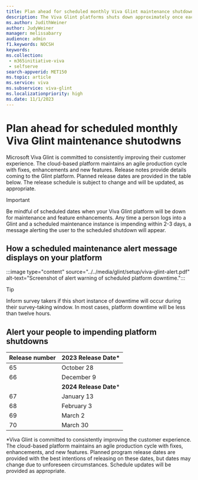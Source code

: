```yaml
---
title: Plan ahead for scheduled monthly Viva Glint maintenance shutdowns
description: The Viva Glint platforms shuts down approximately once each month for scheduled product enhancements and mainteance. An alert appears on the platform 48-72 hours prior.
ms.author: JudithWeiner
author: JudyWeiner
manager: melissabarry
audience: admin
f1.keywords: NOCSH
keywords:  
ms.collection: 
 - m365initiative-viva
 - selfserve
search-appverid: MET150
ms.topic: article
ms.service: viva
ms.subservice: viva-glint
ms.localizationpriority: high
ms.date: 11/1/2023
---
```


# Plan ahead for scheduled monthly Viva Glint maintenance shutodwns

Microsoft Viva Glint is committed to consistently improving their customer experience. The cloud-based platform maintains an agile production cycle with fixes, enhancements and new features. Release notes provide details coming to the Glint platform. Planned release dates are provided in the table below. The release schedule is subject to change and will be updated, as appropriate.

> [!IMPORTANT]
> Be mindful of scheduled dates when your Viva Glint platform will be down for maintenance and feature enhancements. Any time a person logs into a Glint and a scheduled maintenance instance is impending within 2-3 days, a message alerting the user to the scheduled shutdown will appear.

## How a scheduled maintenance alert message displays on your platform

:::image type="content" source="../../media/glint/setup/viva-glint-alert.pdf" alt-text="Screenshot of alert warning of scheduled platform downtime.":::


> [!TIP]
> Inform survey takers if this short instance of downtime will occur during their survey-taking window. In most cases, platform downtime will be less than twelve hours.

## Alert your people to impending platform shutdowns

| Release number   | 2023 Release Date*   |
| :--------------- | :------------------- | 
| 65               | October 28           | 
| 66               | December 9           |
|                  | **2024 Release Date***   |
|67                | January 13           |
|68                | February 3           |
|69                | March 2              |
|70                | March 30             |

*Viva Glint is committed to consistently improving the customer experience. The cloud-based platform maintains an agile production cycle with fixes, enhancements, and new features. Planned program release dates are provided with the best intentions of releasing on these dates, but dates may change due to unforeseen circumstances. Schedule updates will be provided as appropriate.
